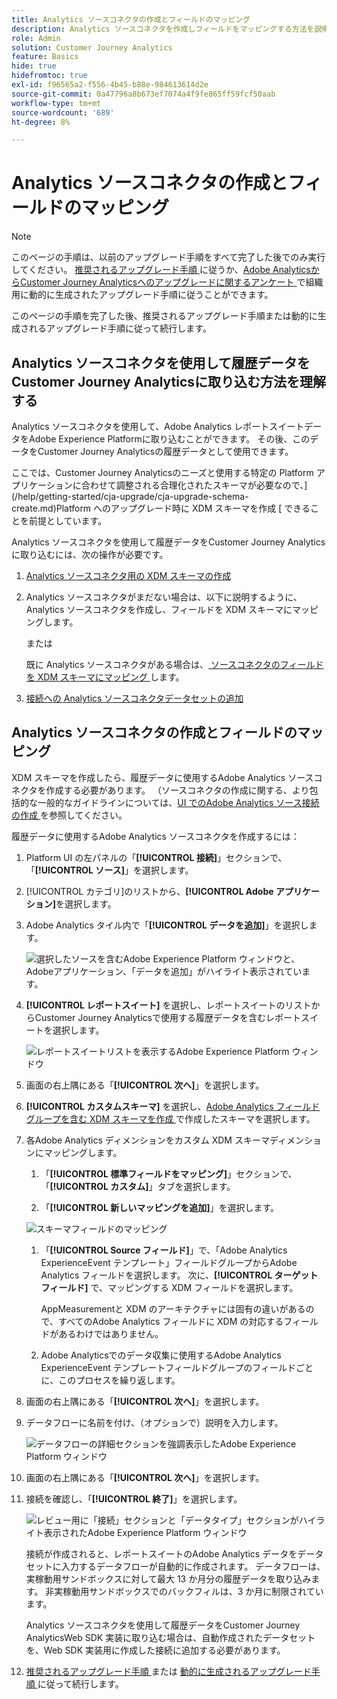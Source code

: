 ```yaml
---
title: Analytics ソースコネクタの作成とフィールドのマッピング
description: Analytics ソースコネクタを作成しフィールドをマッピングする方法を説明します
role: Admin
solution: Customer Journey Analytics
feature: Basics
hide: true
hidefromtoc: true
exl-id: f96565a2-f556-4b45-b88e-984613614d2e
source-git-commit: 0a47796a8b673ef7074a4f9fe865ff59fcf50aab
workflow-type: tm+mt
source-wordcount: '689'
ht-degree: 8%

---
```


# Analytics ソースコネクタの作成とフィールドのマッピング

>[!NOTE]
> 
>このページの手順は、以前のアップグレード手順をすべて完了した後でのみ実行してください。 [ 推奨されるアップグレード手順 ](/help/getting-started/cja-upgrade/cja-upgrade-recommendations.md#recommended-upgrade-steps-for-most-organizations) に従うか、[Adobe AnalyticsからCustomer Journey Analyticsへのアップグレードに関するアンケート ](https://gigazelle.github.io/cja-ttv/) で組織用に動的に生成されたアップグレード手順に従うことができます。
>
>このページの手順を完了した後、推奨されるアップグレード手順または動的に生成されるアップグレード手順に従って続行します。

## Analytics ソースコネクタを使用して履歴データをCustomer Journey Analyticsに取り込む方法を理解する

Analytics ソースコネクタを使用して、Adobe Analytics レポートスイートデータをAdobe Experience Platformに取り込むことができます。 その後、このデータをCustomer Journey Analyticsの履歴データとして使用できます。

ここでは、Customer Journey Analyticsのニーズと使用する特定の Platform アプリケーションに合わせて調整される合理化されたスキーマが必要なので、](/help/getting-started/cja-upgrade/cja-upgrade-schema-create.md)Platform へのアップグレード時に XDM スキーマを作成 [ できることを前提としています。

Analytics ソースコネクタを使用して履歴データをCustomer Journey Analyticsに取り込むには、次の操作が必要です。

1. [Analytics ソースコネクタ用の XDM スキーマの作成](/help/getting-started/cja-upgrade/cja-upgrade-source-connector-schema.md)

1. Analytics ソースコネクタがまだない場合は、以下に説明するように、Analytics ソースコネクタを作成し、フィールドを XDM スキーマにマッピングします。

   または

   既に Analytics ソースコネクタがある場合は、[ ソースコネクタのフィールドを XDM スキーマにマッピング ](/help/getting-started/cja-upgrade/cja-upgrade-from-source-connector.md) します。

1. [接続への Analytics ソースコネクタデータセットの追加](/help/getting-started/cja-upgrade/cja-upgrade-source-connector-dataset.md)

## Analytics ソースコネクタの作成とフィールドのマッピング

XDM スキーマを作成したら、履歴データに使用するAdobe Analytics ソースコネクタを作成する必要があります。 （ソースコネクタの作成に関する、より包括的な一般的なガイドラインについては、[UI でのAdobe Analytics ソース接続の作成 ](https://experienceleague.adobe.com/docs/experience-platform/sources/ui-tutorials/create/adobe-applications/analytics.html?lang=ja) を参照してください。

履歴データに使用するAdobe Analytics ソースコネクタを作成するには：

1. Platform UI の左パネルの「**[!UICONTROL 接続]**」セクションで、「**[!UICONTROL ソース]**」を選択します。

1. [!UICONTROL カテゴリ]のリストから、**[!UICONTROL Adobe アプリケーション]**&#x200B;を選択します。

1. Adobe Analytics タイル内で「**[!UICONTROL データを追加]**」を選択します。

   ![ 選択したソースを含むAdobe Experience Platform ウィンドウと、Adobeアプリケーション、「データを追加」がハイライト表示されています。](./assets/sources-overview.png)

1. **[!UICONTROL レポートスイート]** を選択し、レポートスイートのリストからCustomer Journey Analyticsで使用する履歴データを含むレポートスイートを選択します。

   ![ レポートスイートリストを表示するAdobe Experience Platform ウィンドウ ](./assets/report-suites.png)

1. 画面の右上隅にある「**[!UICONTROL 次へ]**」を選択します。

1. **[!UICONTROL カスタムスキーマ]** を選択し、[Adobe Analytics フィールドグループを含む XDM スキーマを作成 ](/help/getting-started/cja-upgrade/cja-upgrade-source-connector-schema.md) で作成したスキーマを選択します。<!-- Deleted this, because I changed this from choosing the default schemawe're pointing them now at the schema they just created: "Adobe Experience Platform  automatically creates the schema and the corresponding dataset to map all standard fields from the selected Adobe Analytics report suite." -->

   <!-- add screenshot -->

1. 各Adobe Analytics ディメンションをカスタム XDM スキーマディメンションにマッピングします。

   1. 「**[!UICONTROL 標準フィールドをマッピング]**」セクションで、「**[!UICONTROL カスタム]**」タブを選択します。

   1. 「**[!UICONTROL 新しいマッピングを追加]**」を選択します。

   ![ スキーマフィールドのマッピング ](assets/schema-mapping.png)

   1. 「**[!UICONTROL Source フィールド]**」で、「Adobe Analytics ExperienceEvent テンプレート」フィールドグループからAdobe Analytics フィールドを選択します。 次に、**[!UICONTROL ターゲットフィールド]** で、マッピングする XDM フィールドを選択します。

      AppMeasurementと XDM のアーキテクチャには固有の違いがあるので、すべてのAdobe Analytics フィールドに XDM の対応するフィールドがあるわけではありません。

   1. Adobe Analyticsでのデータ収集に使用するAdobe Analytics ExperienceEvent テンプレートフィールドグループのフィールドごとに、このプロセスを繰り返します。

1. 画面の右上隅にある「**[!UICONTROL 次へ]**」を選択します。

1. データフローに名前を付け、（オプションで）説明を入力します。

   ![ データフローの詳細セクションを強調表示したAdobe Experience Platform ウィンドウ ](./assets/dataflow-detail.png)

1. 画面の右上隅にある「**[!UICONTROL 次へ]**」を選択します。

1. 接続を確認し、「**[!UICONTROL 終了]**」を選択します。

   ![ レビュー用に「接続」セクションと「データタイプ」セクションがハイライト表示されたAdobe Experience Platform ウィンドウ ](./assets/review.png)

   接続が作成されると、レポートスイートのAdobe Analytics データをデータセットに入力するデータフローが自動的に作成されます。 データフローは、実稼動用サンドボックスに対して最大 13 か月分の履歴データを取り込みます。 非実稼動用サンドボックスでのバックフィルは、3 か月に制限されています。

   Analytics ソースコネクタを使用して履歴データをCustomer Journey AnalyticsWeb SDK 実装に取り込む場合は、自動作成されたデータセットを、Web SDK 実装用に作成した接続に追加する必要があります。

1. [ 推奨されるアップグレード手順 ](/help/getting-started/cja-upgrade/cja-upgrade-recommendations.md#recommended-upgrade-steps-for-most-organizations) または [ 動的に生成されるアップグレード手順 ](https://gigazelle.github.io/cja-ttv/) に従って続行します。
